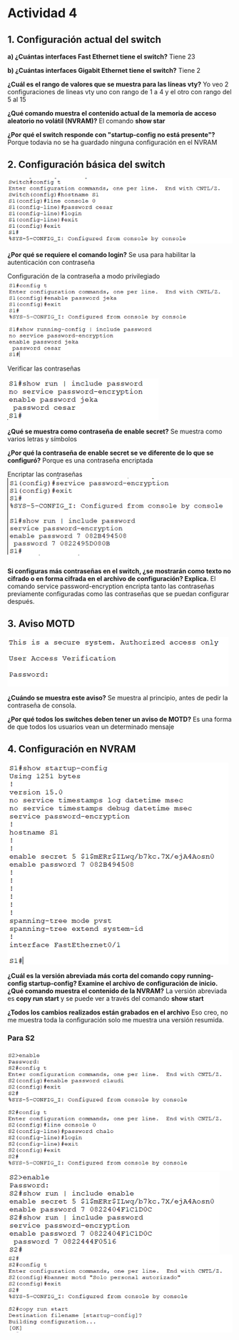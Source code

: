 # **Actividad 4**
## 1. Configuración actual del switch
**a) ¿Cuántas interfaces Fast Ethernet tiene el switch?** 
Tiene 23

**b) ¿Cuántas interfaces Gigabit Ethernet tiene el switch?**
Tiene 2

**¿Cuál es el rango de valores que se muestra para las líneas vty?**
Yo veo 2 configuraciones de lineas vty uno con rango de 1 a 4 y el otro con rango del 5 al 15

**¿Qué comando muestra el contenido actual de la memoria de acceso aleatorio no volátil (NVRAM)?**
El comando **show star**

**¿Por qué el switch responde con "startup-config no está presente"?**
Porque todavia no se ha guardado ninguna configuración en el NVRAM

## 2. Configuración básica del switch
![Configuración de S1](img/Act4-S1-config.png)

**¿Por qué se requiere el comando login?**
Se usa para habilitar la autenticación con contraseña

Configuración de la contraseña a modo privilegiado
![Configuración modo priv de S1](img/Act4-S1-config2.png)

Verificar las contraseñas

![Verificar password](img/Act4-S1-password.png)

**¿Qué se muestra como contraseña de enable secret?**
Se muestra como varios letras y símbolos

**¿Por qué la contraseña de enable secret se ve diferente de lo que se configuró?**
Porque es una contraseña encriptada

Encriptar las contraseñas
![Encriptar password](img/Act4-S1-encriptado.png)

**Si configuras más contraseñas en el switch, ¿se mostrarán como texto no cifrado o en forma cifrada en el archivo de configuración? Explica.**
El comando service password-encryption encripta tanto las contraseñas previamente configuradas como las contraseñas que se puedan configurar después.

## 3. Aviso MOTD
![Aviso MOTD](img/Act4-S1-motd.png)

**¿Cuándo se muestra este aviso?**
Se muestra al principio, antes de pedir la contraseña de consola.

**¿Por qué todos los switches deben tener un aviso de MOTD?**
Es una forma de que todos los usuarios vean un determinado mensaje

## 4. Configuración en NVRAM
![configuración startup](img/Act4-S1-config-start.png)

**¿Cuál es la versión abreviada más corta del comando copy running-config startup-config? Examine el archivo de configuración de inicio.¿Qué comando muestra el contenido de la NVRAM?**
La versión abreviada es **copy run start** y se puede ver a través del comando **show start**

**¿Todos los cambios realizados están grabados en el archivo**
Eso creo, no me muestra toda la configuración solo me muestra una versión resumida.

### Para S2
![S2 parte 1](img/Act4-S2-password.png)
![S2 parte 2](img/Act4-S2-encriptado.png)
![S2 parte 3](img/Act4-S2-motd-startupConfig.png)